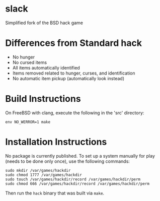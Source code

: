 slack
=====

Simplified fork of the BSD hack game

# Differences from Standard hack
* No hunger
* No cursed items
* All items automatically identified
* Items removed related to hunger, curses, and identification
* No automatic item pickup (automatically look instead)

# Build Instructions
On FreeBSD with clang, execute the following in the 'src' directory:

```
env NO_WERROR=1 make
```

# Installation Instructions
No package is currently published.  To set up a system manually for play (needs to be done only once), use the following commands:
```
sudo mkdir /var/games/hackdir
sudo chmod 1777 /var/games/hackdir
sudo touch /var/games/hackdir/record /var/games/hackdir/perm
sudo chmod 666 /var/games/hackdir/record /var/games/hackdir/perm
```

Then run the `hack` binary that was built via `make`.

